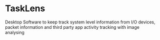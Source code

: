 # TaskLens
Desktop Software to keep track system level information from I/O devices, packet information and third party app activity tracking with image analysing
